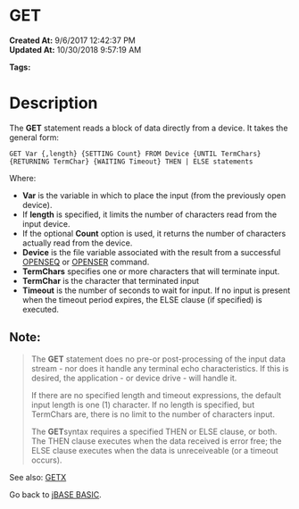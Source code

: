 # GET

**Created At:** 9/6/2017 12:42:37 PM  
**Updated At:** 10/30/2018 9:57:19 AM  

**Tags:**
<badge text='input' vertical='middle' />
<badge text='devices' vertical='middle' />
<badge text='data' vertical='middle' />

# Description

The **GET** statement reads a block of data directly from a device. It takes the general form:

```
GET Var {,length} {SETTING Count} FROM Device {UNTIL TermChars} {RETURNING TermChar} {WAITING Timeout} THEN | ELSE statements
```

Where:

- **Var** is the variable in which to place the input (from the previously open device).
- If **length** is specified, it limits the number of characters read from the input device.
- If the optional **Count** option is used, it returns the number of characters actually read from the device.
- **Device** is the file variable associated with the result from a successful [OPENSEQ](277543-openseq) or [OPENSER](277544-openser) command.
- **TermChars** specifies one or more characters that will terminate input.
- **TermChar** is the character that terminated input
- **Timeout** is the number of seconds to wait for input. If no input is present when the timeout period expires, the ELSE clause (if specified) is executed.


## Note:


> The **GET** statement does no pre-or post-processing of the input data stream - nor does it handle any terminal echo characteristics. If this is desired, the application - or device drive - will handle it.
> 
> If there are no specified length and timeout expressions, the default input length is one (1) character. If no length is specified, but TermChars are, there is no limit to the number of characters input.
> 
> The **GET**syntax requires a specified THEN or ELSE clause, or both. The THEN clause executes when the data received is error free; the ELSE clause executes when the data is unreceiveable (or a timeout occurs).




See also: [GETX](276073-getx)

Go back to [jBASE BASIC](263498-jbase-basic).


